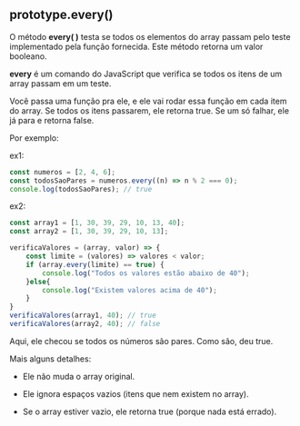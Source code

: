 ## prototype.every()

O método **every( )** testa se todos os elementos do array passam pelo teste implementado pela função fornecida. Este método retorna um valor booleano.

**every** é um comando do JavaScript que verifica se todos os itens de um array passam em um teste.

Você passa uma função pra ele, e ele vai rodar essa função em cada item do array.
Se todos os itens passarem, ele retorna true.
Se um só falhar, ele já para e retorna false.

Por exemplo:

ex1:

```javascript
const numeros = [2, 4, 6];
const todosSaoPares = numeros.every((n) => n % 2 === 0);
console.log(todosSaoPares); // true
```
ex2:
```javascript
const array1 = [1, 30, 39, 29, 10, 13, 40];
const array2 = [1, 30, 39, 29, 10, 13];

verificaValores = (array, valor) => {
    const limite = (valores) => valores < valor;
    if (array.every(limite) == true) {
        console.log("Todos os valores estão abaixo de 40");
    }else{
        console.log("Existem valores acima de 40");
    }
}
verificaValores(array1, 40); // true
verificaValores(array2, 40); // false
```
Aqui, ele checou se todos os números são pares. Como são, deu true.

Mais alguns detalhes:

- Ele não muda o array original.

- Ele ignora espaços vazios (itens que nem existem no array).

- Se o array estiver vazio, ele retorna true (porque nada está errado).

